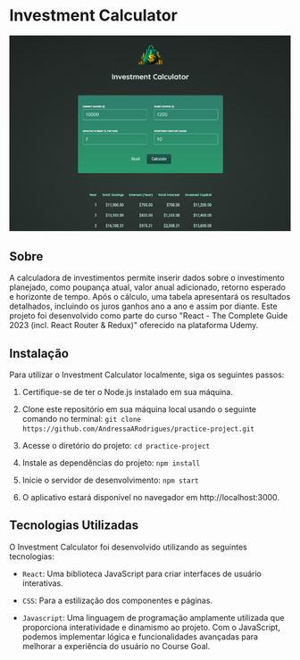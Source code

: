 # Investment Calculator

![Design do Projeto](Design.png)

## Sobre

A calculadora de investimentos permite inserir dados sobre o investimento planejado, como poupança atual, valor anual adicionado, retorno esperado e horizonte de tempo. Após o cálculo, uma tabela apresentará os resultados detalhados, incluindo os juros ganhos ano a ano e assim por diante. 
Este projeto foi desenvolvido como parte do curso "React - The Complete Guide 2023 (incl. React Router & Redux)" oferecido na plataforma Udemy. 

## Instalação

Para utilizar o Investment Calculator localmente, siga os seguintes passos:

1. Certifique-se de ter o Node.js instalado em sua máquina.

2. Clone este repositório em sua máquina local usando o seguinte comando no terminal: `git clone https://github.com/AndressaARodrigues/practice-project.git`

3. Acesse o diretório do projeto: `cd practice-project`

4. Instale as dependências do projeto: `npm install`

5. Inicie o servidor de desenvolvimento: `npm start`

6. O aplicativo estará disponível no navegador em http://localhost:3000.

## Tecnologias Utilizadas

O Investment Calculator foi desenvolvido utilizando as seguintes tecnologias:

- `React`: Uma biblioteca JavaScript para criar interfaces de usuário interativas.

- `CSS`: Para a estilização dos componentes e páginas.

- `Javascript`: Uma linguagem de programação amplamente utilizada que proporciona interatividade e dinamismo ao projeto. Com o JavaScript, podemos implementar lógica e funcionalidades avançadas para melhorar a experiência do usuário no Course Goal.



